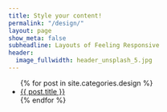 ```yaml
---
title: Style your content!
permalink: "/design/"
layout: page
show_meta: false
subheadline: Layouts of Feeling Responsive
header:
  image_fullwidth: header_unsplash_5.jpg
---
```


<ul>
    {% for post in site.categories.design %}
    <li><a href="{{ site.url }}{{ post.url }}">{{ post.title }}</a></li>
    {% endfor %}
</ul>